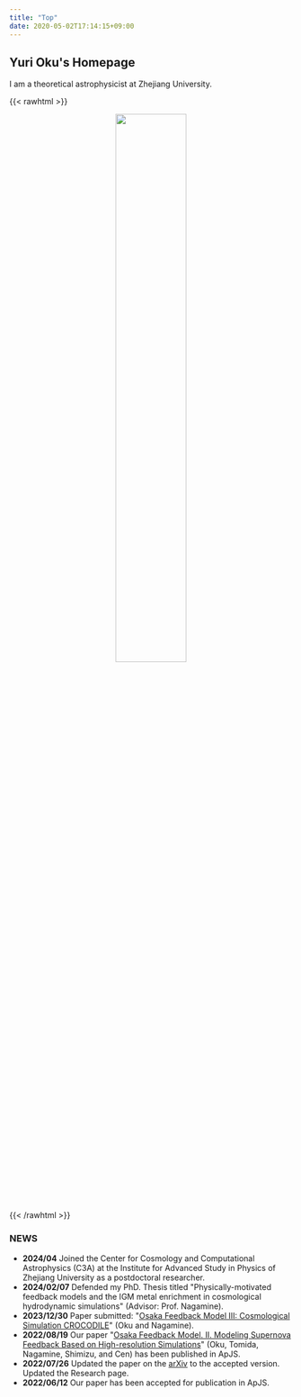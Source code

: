 ```yaml
---
title: "Top"
date: 2020-05-02T17:14:15+09:00
---
```

## Yuri Oku's Homepage

I am a theoretical astrophysicist at Zhejiang University.

{{< rawhtml >}}
<div align="center">
  <img src="media/yurioku.jpg" width=50%>
</div>
{{< /rawhtml >}}

### NEWS
- **2024/04** Joined the Center for Cosmology and Computational Astrophysics (C3A) at the Institute for Advanced Study in Physics of Zhejiang University as a postdoctoral researcher.
- **2024/02/07** Defended my PhD. Thesis titled "Physically-motivated feedback models and the IGM metal enrichment in cosmological hydrodynamic simulations" (Advisor: Prof. Nagamine).
- **2023/12/30** Paper submitted: "[Osaka Feedback Model III: Cosmological Simulation CROCODILE](https://arxiv.org/abs/2401.06324)" (Oku and Nagamine).
- **2022/08/19** Our paper "[Osaka Feedback Model. II. Modeling Supernova Feedback Based on High-resolution Simulations](https://ui.adsabs.harvard.edu/abs/2022ApJS..262....9O/abstract)" (Oku, Tomida, Nagamine, Shimizu, and Cen) has been published in ApJS.
- **2022/07/26** Updated the paper on the [arXiv](https://arxiv.org/abs/2201.00970) to the accepted version. Updated the Research page.
- **2022/06/12** Our paper has been accepted for publication in ApJS.